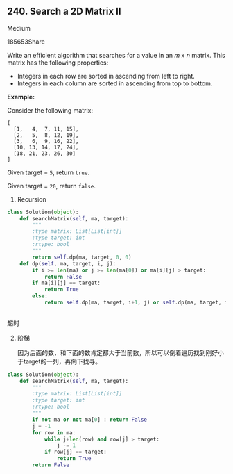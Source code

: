 ## 240. Search a 2D Matrix II

Medium

185653Share

Write an efficient algorithm that searches for a value in an *m* x *n* matrix. This matrix has the following properties:

- Integers in each row are sorted in ascending from left to right.
- Integers in each column are sorted in ascending from top to bottom.

**Example:**

Consider the following matrix:

```
[
  [1,   4,  7, 11, 15],
  [2,   5,  8, 12, 19],
  [3,   6,  9, 16, 22],
  [10, 13, 14, 17, 24],
  [18, 21, 23, 26, 30]
]
```

Given target = `5`, return `true`.

Given target = `20`, return `false`.



1. Recursion

```python
class Solution(object):
    def searchMatrix(self, ma, target):
        """
        :type matrix: List[List[int]]
        :type target: int
        :rtype: bool
        """
        return self.dp(ma, target, 0, 0)
    def dp(self, ma, target, i, j):
        if i >= len(ma) or j >= len(ma[0]) or ma[i][j] > target:
            return False
        if ma[i][j] == target:
            return True
        else:
            return self.dp(ma, target, i+1, j) or self.dp(ma, target, i, j+1)
        
```

超时

2. 阶梯

   因为后面的数，和下面的数肯定都大于当前数，所以可以倒着遍历找到刚好小于target的一列，再向下找寻。

```python
class Solution(object):
    def searchMatrix(self, ma, target):
        """
        :type matrix: List[List[int]]
        :type target: int
        :rtype: bool
        """
        if not ma or not ma[0] : return False
        j = -1
        for row in ma:
            while j+len(row) and row[j] > target:
                j -= 1
            if row[j] == target:
                return True
        return False
```

